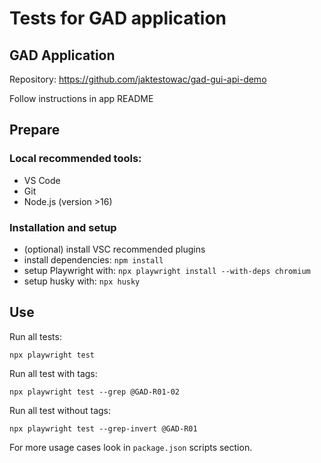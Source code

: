 # Tests for GAD application

## GAD Application

Repository: https://github.com/jaktestowac/gad-gui-api-demo

Follow instructions in app README

## Prepare

### Local recommended tools:

- VS Code
- Git
- Node.js (version >16)

### Installation and setup

- (optional) install VSC recommended plugins
- install dependencies: `npm install`
- setup Playwright with: `npx playwright install --with-deps chromium`
- setup husky with: `npx husky`

## Use

Run all tests:

```
npx playwright test
```

Run all test with tags:

```
npx playwright test --grep @GAD-R01-02
```

Run all test without tags:

```
npx playwright test --grep-invert @GAD-R01
```

For more usage cases look in `package.json` scripts section.

